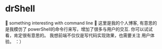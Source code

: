 # drShell
:watermelon: something interesting with command line :watermelon:
这里是我的个人博客,
有意思的是我模仿了 powerShell的命令行来写，增加了很多与用户的交互.
你可以试试看，肯定很有意思的。
我想前端不仅仅是写代码实现效果，也需要关注 用户体验。 ：）
